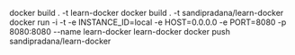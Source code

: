 docker build . -t learn-docker
docker build . -t sandipradana/learn-docker
docker run -i -t -e INSTANCE_ID=local -e HOST=0.0.0.0 -e PORT=8080 -p 8080:8080 --name learn-docker learn-docker
docker push sandipradana/learn-docker